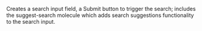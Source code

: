Creates a search input field, a Submit button to trigger the search; includes the suggest-search molecule which adds search suggestions functionality to the search input.
